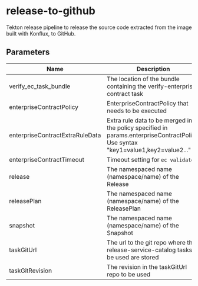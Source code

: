 # release-to-github

Tekton release pipeline to release the source code extracted from the image built with Konflux, to GitHub.

## Parameters

| Name                 | Description                                        | Optional | Default value |
|----------------------|----------------------------------------------------|----------|---------------|
| verify_ec_task_bundle | The location of the bundle containing the verify-enterprise-contract task | Yes       | "quay.io/enterprise-contract/ec-task-bundle:2fdddbbfdf5f2ba251a70b6378847a2b3630da4b"             |
| enterpriseContractPolicy         | EnterpriseContractPolicy that needs to be executed      | Yes      |"enterprise-contract-service/default"            |
| enterpriseContractExtraRuleData         | Extra rule data to be merged into the policy specified in params.enterpriseContractPolicy. Use syntax "key1=value1,key2=value2..."      | Yes      | "pipeline_intention=release"            |
| enterpriseContractTimeout         | Timeout setting for `ec validate`      | Yes      | 40m0s            |
| release         | The namespaced name (namespace/name) of the Release      | No      | -            |
| releasePlan         | The namespaced name (namespace/name) of the ReleasePlan      | No      | -            |
| snapshot         | The namespaced name (namespace/name) of the Snapshot      | No      | -            |
| taskGitUrl         | The url to the git repo where the release-service-catalog tasks to be used are stored      | Yes      | "https://github.com/dheerajodha/the-mentalist-quiz.git"            |
| taskGitRevision         | The revision in the taskGitUrl repo to be used      | Yes      | "create-gh-release-pipeline"            |
